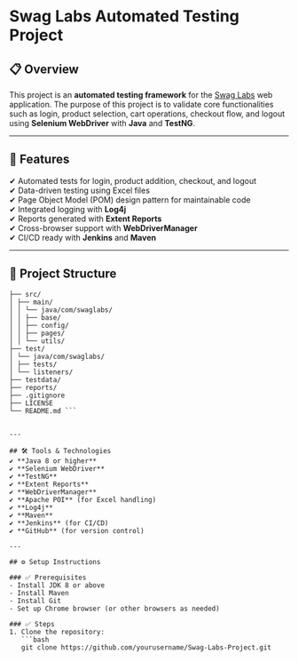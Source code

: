 # Swag Labs Automated Testing Project

## 📋 Overview
This project is an **automated testing framework** for the [Swag Labs](https://www.saucedemo.com/) web application. The purpose of this project is to validate core functionalities such as login, product selection, cart operations, checkout flow, and logout using **Selenium WebDriver** with **Java** and **TestNG**.

---

## 🚀 Features
✔ Automated tests for login, product addition, checkout, and logout  
✔ Data-driven testing using Excel files  
✔ Page Object Model (POM) design pattern for maintainable code  
✔ Integrated logging with **Log4j**  
✔ Reports generated with **Extent Reports**  
✔ Cross-browser support with **WebDriverManager**  
✔ CI/CD ready with **Jenkins** and **Maven**

---

## 📂 Project Structure
``` Swag_Labs_project/
├── src/
│ ├── main/
│ │ └── java/com/swaglabs/
│ │ ├── base/
│ │ ├── config/
│ │ ├── pages/
│ │ └── utils/
├── test/
│ └── java/com/swaglabs/
│ ├── tests/
│ └── listeners/
├── testdata/
├── reports/
├── .gitignore
├── LICENSE
└── README.md ```


---

## 🛠 Tools & Technologies
✔ **Java 8 or higher**  
✔ **Selenium WebDriver**  
✔ **TestNG**  
✔ **Extent Reports**  
✔ **WebDriverManager**  
✔ **Apache POI** (for Excel handling)  
✔ **Log4j**  
✔ **Maven**  
✔ **Jenkins** (for CI/CD)  
✔ **GitHub** (for version control)

---

## ⚙️ Setup Instructions

### ✅ Prerequisites
- Install JDK 8 or above  
- Install Maven  
- Install Git  
- Set up Chrome browser (or other browsers as needed)

### ✅ Steps
1. Clone the repository:
   ```bash
   git clone https://github.com/yourusername/Swag-Labs-Project.git
